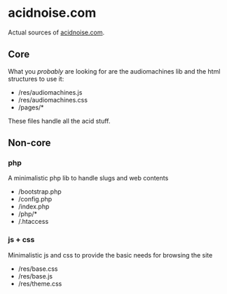 # acidnoise.com

Actual sources of [acidnoise.com](https://acinoise.com).

## Core

What you _probably_ are looking for are the audiomachines lib and the html structures to use it:
- /res/audiomachines.js
- /res/audiomachines.css
- /pages/*

These files handle all the acid stuff.

## Non-core

### php

A minimalistic php lib to handle slugs and web contents
- /bootstrap.php
- /config.php
- /index.php
- /php/*
- /.htaccess

### js + css

Minimalistic js and css to provide the basic needs for browsing the site
- /res/base.css
- /res/base.js
- /res/theme.css
